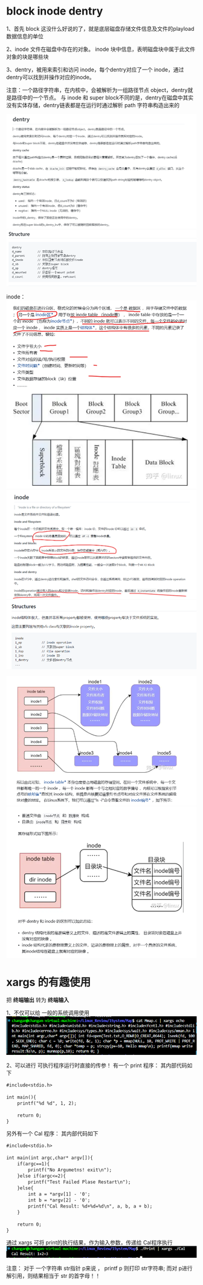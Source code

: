 # block inode dentry
1、首先 block 这没什么好说的了，就是底层磁盘存储文件信息及文件的playload数据信息的单位 

2、inode 文件在磁盘中存在的对象。 inode 块中信息，表明磁盘块中属于此文件对象的块是哪些块

3、dentry，被用来索引和访问 inode，每个dentry对应了一个 inode，通过dentry可以找到并操作对应的inode。

注意：一个路径字符串，在内核中，会被解析为一组路径节点 object，dentry就是路径中的一个节点。 与 inode 和 super block不同的是，dentry在磁盘中其实没有实体存储，dentry链表都是在运行时通过解析 path 字符串构造出来的

![alt text](image-170.png)
![alt text](image-171.png)

inode：
![alt text](image-172.png)
![alt text](image-173.png)
![alt text](image-174.png)

![alt text](image-175.png)
![alt text](image-176.png)


# xargs 的有趣使用
把  **终端输出**  转为   **终端输入**

1、不仅可以给 一般的系统调用使用
![alt text](image-177.png)

2、可以进行   可执行程序运行时直接的传参！
有一个  print 程序：
其内部代码如下
```
#include<stdio.h>

int main(){
    printf("%d %d", 1, 2);

    return 0;
}
```

另外有一个 Cal 程序：
其内部代码如下
```
#include<stdio.h>

int main(int argc,char* argv[]){
    if(argc==1){
        printf("No Argumetns! exit\n");
    }else if(argc<=2){
        printf("Test Failed Plase Restart\n");
    }else{
        int a = *argv[1] - '0';
        int b = *argv[2] - '0';
        printf("Cal Result: %d+%d=%d\n", a, b, a + b);
    }

    return 0;
}
```

通过 xargs 可将 print的执行结果，作为输入参数，传递给 Cal程序执行
![alt text](image-178.png)

注意：  对于 一个字符串  str指针 p来说 ，  printf p 则打印 str字符串; 而对 p进行解引用，则结果相当于  str 的首字母！！